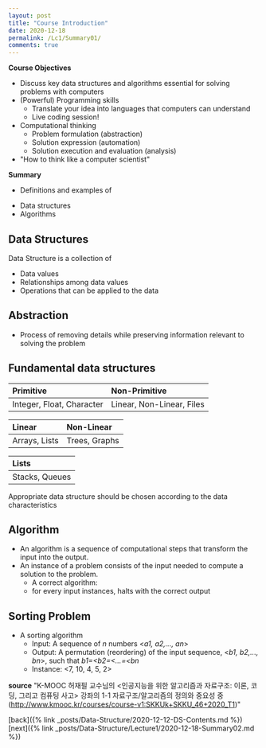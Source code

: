 ```yaml
---
layout: post
title: "Course Introduction"
date: 2020-12-18
permalink: /Lc1/Summary01/
comments: true
---
```

**Course Objectives**
* Discuss key data structures and algorithms essential for solving problems with computers
* (Powerful) Programming skills
  - Translate your idea into languages that computers can understand
  - Live coding session!
* Computational thinking
  - Problem formulation (abstraction)
  - Solution expression (automation)
  - Solution execution and evaluation (analysis)
* "How to think like a computer scientist"

**Summary**
* Definitions and examples of
- Data structures
- Algorithms

## Data Structures
Data Structure is a collection of
- Data values
- Relationships among data values
- Operations that can be applied to the data
## Abstraction
- Process of removing details while preserving information relevant to solving the problem
## Fundamental data structures
| Primitive | Non-Primitive |
|:----------|:-------|
| Integer, Float, Character | Linear, Non-Linear, Files |

| Linear  | Non-Linear|
|:-------|:-------|
|Arrays, Lists | Trees, Graphs|

|Lists|
|:------|
|Stacks, Queues|

Appropriate data structure should be chosen according to the data characteristics
## Algorithm
* An algorithm is a sequence of computational steps that transform the input into the output.
* An instance of a problem consists of the input needed to compute a solution to the problem.
  - A correct algorithm:
  - for every input instances, halts with the correct output
## Sorting Problem
* A sorting algorithm
  - Input: A sequence of _n_ numbers <_a1, a2,..., an_>
  - Output: A permutation (reordering) of the input sequence, <_b1, b2,..., bn_>, such that _b1=<b2=<...=<bn_
  - Instance: <7, 10, 4, 5, 2>

**source**
"K-MOOC 허재필 교수님의 <인공지능을 위한 알고리즘과 자료구조: 이론, 코딩, 그리고 컴퓨팅 사고>
강좌의 1-1 자료구조/알고리즘의 정의와 중요성 중(http://www.kmooc.kr/courses/course-v1:SKKUk+SKKU_46+2020_T1)"

[back]({% link _posts/Data-Structure/2020-12-12-DS-Contents.md %})
[next]({% link _posts/Data-Structure/Lecture1/2020-12-18-Summary02.md %})
